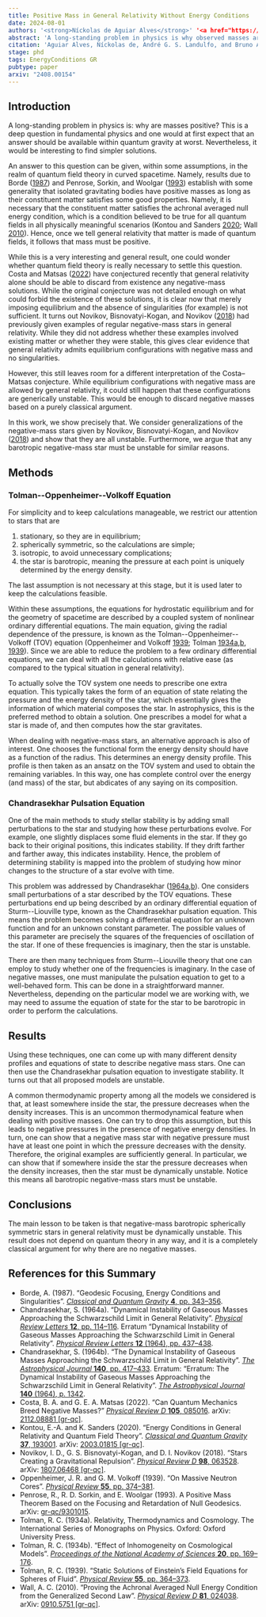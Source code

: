 ```yaml
---
title: Positive Mass in General Relativity Without Energy Conditions
date: 2024-08-01
authors: '<strong>Níckolas de Aguiar Alves</strong>' '<a href="https://orcid.org/0000-0002-3717-4966" target="_blank">André G. S. Landulfo</a>' '<a href="https://barderucio.wordpress.com/" target="_blank">Bruno Arderucio Costa</a>'
abstract: 'A long-standing problem in physics is why observed masses are always positive. While energy conditions in quantum field theory can partly answer this problem, in this paper we find evidence that classical general relativity abhors negative masses, without the need for quantum theory or energy conditions. This is done by considering many different models of negative-mass "stars" and showing they are dynamically unstable. <i>A fortiori</i>, we show that any barotropic negative-mass star must be dynamically unstable.'
citation: 'Aguiar Alves, Níckolas de, André G. S. Landulfo, and Bruno Arderucio Costa. “Positive Mass in General Relativity Without Energy Conditions,” 2024. Submitted. arXiv: <a href="https://arxiv.org/abs/2408.00154" target="_blank">2408.00154 [gr-qc]</a>.'
stage: phd
tags: EnergyConditions GR
pubtype: paper
arxiv: "2408.00154"
---
```


## Introduction

A long-standing problem in physics is: why are masses positive? This is a deep question in fundamental physics and one would at first expect that an answer should be available within quantum gravity at worst. Nevertheless, it would be interesting to find simpler solutions.

An answer to this question can be given, within some assumptions, in the realm of quantum field theory in curved spacetime. Namely, results due to Borde ([1987](#borde1987)) and Penrose, Sorkin, and Woolgar ([1993](#penrose1993)) establish with some generality that isolated gravitating bodies have positive masses as long as their constituent matter satisfies some good properties. Namely, it is necessary that the constituent matter satisfies the achronal averaged null energy condition, which is a condition believed to be true for all quantum fields in all physically meaningful scenarios (Kontou and Sanders [2020](#kontou2020); Wall [2010](#wall2010)). Hence, once we tell general relativity that matter is made of quantum fields, it follows that mass must be positive. 
    
While this is a very interesting and general result, one could wonder whether quantum field theory is really necessary to settle this question. Costa and Matsas ([2022](#costa2022)) have conjectured recently that general relativity alone should be able to discard from existence any negative-mass solutions. While the original conjecture was not detailed enough on what could forbid the existence of these solutions, it is clear now that merely imposing equilibrium and the absence of singularities (for example) is not sufficient. It turns out Novikov, Bisnovatyi-Kogan, and Novikov ([2018](#novikov2018)) had previously given examples of regular negative-mass stars in general relativity. While they did not address whether these examples involved existing matter or whether they were stable, this gives clear evidence that general relativity admits equilibrium configurations with negative mass and no singularities. 
    
However, this still leaves room for a different interpretation of the Costa–Matsas conjecture. While equilibrium configurations with negative mass are allowed by general relativity, it could still happen that these configurations are generically unstable. This would be enough to discard negative masses based on a purely classical argument. 
    
In this work, we show precisely that. We consider generalizations of the negative-mass stars given by Novikov, Bisnovatyi-Kogan, and Novikov ([2018](#novikov2018)) and show that they are all unstable. Furthermore, we argue that any barotropic negative-mass star must be unstable for similar reasons. 

## Methods
### Tolman--Oppenheimer--Volkoff Equation
For simplicity and to keep calculations manageable, we restrict our attention to stars that are
1. stationary, so they are in equilibrium;
2. spherically symmetric, so the calculations are simple;
3. isotropic, to avoid unnecessary complications;
4. the star is barotropic, meaning the pressure at each point is uniquely determined by the energy density.

The last assumption is not necessary at this stage, but it is used later to keep the calculations feasible. 

Within these assumptions, the equations for hydrostatic equilibrium and for the geometry of spacetime are described by a coupled system of nonlinear ordinary differential equations. The main equation, giving the radial dependence of the pressure, is known as the Tolman--Oppenheimer--Volkoff (TOV) equation (Oppenheimer and Volkoff [1939](#oppenheimer1939); Tolman [1934a](#tolman1934a),[b](#tolman1934b), [1939]((#tolman1939))). Since we are able to reduce the problem to a few ordinary differential equations, we can deal with all the calculations with relative ease (as compared to the typical situation in general relativity). 

To actually solve the TOV system one needs to prescribe one extra equation. This typically takes the form of an equation of state relating the pressure and the energy density of the star, which essentially gives the information of which material composes the star. In astrophysics, this is the preferred method to obtain a solution. One prescribes a model for what a star is made of, and then computes how the star gravitates. 

When dealing with negative-mass stars, an alternative approach is also of interest. One chooses the functional form the energy density should have as a function of the radius. This determines an energy density profile. This profile is then taken as an ansatz on the TOV system and used to obtain the remaining variables. In this way, one has complete control over the energy (and mass) of the star, but abdicates of any saying on its composition.

### Chandrasekhar Pulsation Equation
One of the main methods to study stellar stability is by adding small perturbations to the star and studying how these perturbations evolve. For example, one slightly displaces some fluid elements in the star. If they go back to their original positions, this indicates stability. If they drift farther and farther away, this indicates instability. Hence, the problem of determining stability is mapped into the problem of studying how minor changes to the structure of a star evolve with time.

This problem was addressed by Chandrasekhar ([1964a](#chandrasekhar1964a),[b](#chandrasekhar1964b)). One considers small perturbations of a star described by the TOV equations. These perturbations end up being described by an ordinary differential equation of Sturm--Liouville type, known as the Chandrasekhar pulsation equation. This means the problem becomes solving a differential equation for an unknown function and for an unknown constant parameter. The possible values of this parameter are precisely the squares of the frequencies of oscillation of the star. If one of these frequencies is imaginary, then the star is unstable.

There are then many techniques from Sturm--Liouville theory that one can employ to study whether one of the frequencies is imaginary. In the case of negative masses, one must manipulate the pulsation equation to get to a well-behaved form. This can be done in a straightforward manner. Nevertheless, depending on the particular model we are working with, we may need to assume the equation of state for the star to be barotropic in order to perform the calculations.

## Results
Using these techniques, one can come up with many different density profiles and equations of state to describe negative mass stars. One can then use the Chandrasekhar pulsation equation to investigate stability. It turns out that all proposed models are unstable. 

A common thermodynamic property among all the models we considered is that, at least somewhere inside the star, the pressure decreases when the density increases. This is an uncommon thermodynamical feature when dealing with positive masses. One can try to drop this assumption, but this leads to negative pressures in the presence of negative energy densities. In turn, one can show that a negative mass star with negative pressure must have at least one point in which the pressure decreases with the density. Therefore, the original examples are sufficiently general. In particular, we can show that if somewhere inside the star the pressure decreases when the density increases, then the star must be dynamically unstable. Notice this means all barotropic negative-mass stars must be unstable.

## Conclusions
The main lesson to be taken is that negative-mass barotropic spherically symmetric stars in general relativity must be dynamically unstable. This result does not depend on quantum theory in any way, and it is a completely classical argument for why there are no negative masses. 

## References for this Summary
* <a name="borde1987"></a>Borde, A. (1987). “Geodesic Focusing, Energy Conditions and Singularities”. [_Classical and Quantum Gravity_ **4**, pp. 343–356](https://doi.org/10.1088/0264-9381/4/2/015).
* <a name="chandrasekhar1964a"></a>Chandrasekhar, S. (1964a). “Dynamical Instability of Gaseous Masses Approaching the Schwarzschild Limit in General Relativity”. [_Physical Review Letters_ **12**, pp. 114–116](https://doi.org/10.1103/PhysRevLett.12.114). Erratum “Dynamical Instability of Gaseous Masses Approaching the Schwarzschild Limit in General Relativity”. [_Physical Review Letters_ **12** (1964), pp. 437–438](https://doi.org/10.1103/PhysRevLett.12.437.2).
* <a name="chandrasekhar1964b"></a>Chandrasekhar, S. (1964b). “The Dynamical Instability of Gaseous Masses Approaching the Schwarzschild Limit in General Relativity”. [_The Astrophysical Journal_ **140**, pp. 417–433](https://doi.org/10.1086/147938). Erratum: “Erratum: The Dynamical Instability of Gaseous Masses Approaching the Schwarzschild Limit in General Relativity”. [_The Astrophysical Journal_ **140** (1964), p. 1342](https://doi.org/10.1086/148040).
* <a name="costa2022"></a>Costa, B. A. and G. E. A. Matsas (2022). “Can Quantum Mechanics Breed Negative Masses?” [_Physical Review D_ **105**, 085016](https://doi.org/10.1103/PhysRevD.105.085016). arXiv: [2112.08881 [gr-qc]](https://arxiv.org/abs/2112.08881).
* <a name="kontou2020"></a>Kontou, E.-A. and K. Sanders (2020). “Energy Conditions in General Relativity and Quantum Field Theory”. [_Classical and Quantum Gravity_ **37**, 193001](https://doi.org/10.1088/1361-6382/ab8fcf). arXiv: [2003.01815 [gr-qc]](https://arxiv.org/abs/2003.01815).
* <a name="novikov2018"></a>Novikov, I. D., G. S. Bisnovatyi-Kogan, and D. I. Novikov (2018). “Stars Creating a Gravitational Repulsion”. [_Physical Review D_ **98**, 063528](https://doi.org/10.1103/PhysRevD.98.063528). arXiv: [1807.06468 [gr-qc]](https://arxiv.org/abs/1807.06468).
* <a name="oppenheimer1939"></a>Oppenheimer, J. R. and G. M. Volkoff (1939). “On Massive Neutron Cores”. [_Physical Review_ **55**, pp. 374–381](https://doi.org/10.1103/PhysRev.55.374).
* <a name="penrose1993"></a>Penrose, R., R. D. Sorkin, and E. Woolgar (1993). A Positive Mass Theorem Based on the Focusing and Retardation of Null Geodesics. arXiv: [gr-qc/9301015](https://arxiv.org/abs/gr-qc/9301015).
* <a name="tolman1934a"></a>Tolman, R. C. (1934a). Relativity, Thermodynamics and Cosmology. The International Series of Monographs on Physics. Oxford: Oxford University Press.
* <a name="tolman1934b"></a>Tolman, R. C. (1934b). “Effect of Inhomogeneity on Cosmological Models”. [_Proceedings of the National Academy of Sciences_ **20**, pp. 169–176](https://doi.org/10.1073/pnas.20.3.169).
* <a name="tolman1939"></a>Tolman, R. C. (1939). “Static Solutions of Einstein’s Field Equations for Spheres of Fluid”. [_Physical Review_ **55**, pp. 364–373](https://doi.org/10.1103/PhysRev.55.364).
* <a name="wall2010"></a>Wall, A. C. (2010). “Proving the Achronal Averaged Null Energy Condition from the Generalized Second Law”. [_Physical Review D_ **81**, 024038](https://doi.org/10.1103/PhysRevD.81.024038). arXiv: [0910.5751 [gr-qc]](https://arxiv.org/abs/0910.5751).
